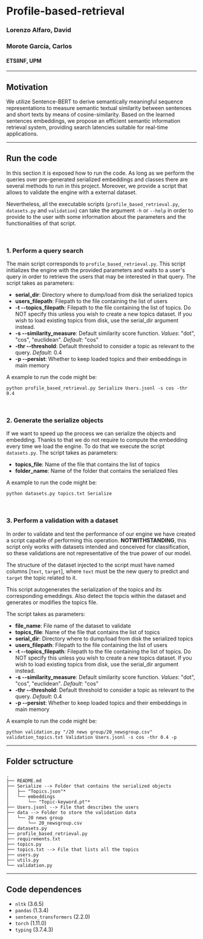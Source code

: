 # Profile-based-retrieval

### Lorenzo Alfaro, David

### Morote García, Carlos

#### ETSIINF, UPM

---

## Motivation

We utilize Sentence-BERT to derive semantically meaningful sequence representations to measure semantic textual similarity between sentences and short texts by means of cosine-similarity. Based on the learned sentences embeddings, we propose an efficient semantic information retrieval system, providing search latencies suitable for real-time applications.

---

## Run the code

In this section it is exposed how to run the code. As long as we perform the queries over pre-generated serialized embeddings and classes there are several methods to run in this project. Moreover, we provide a script that allows to validate the engine with a external dataset.

Nevertheless, all the executable scripts (`profile_based_retrieval.py`, `datasets.py` and `validation`) can take the argument `-h` or `--help` in order to provide to the user with some information about the parameters and the functionalities of that script.

</br>

### 1. Perform a query search

The main script corresponds to `profile_based_retrieval.py`. This script initializes the engine with the provided parameters and waits to a user's query in order to retrieve the users that may be interested in that query. The script takes as parameters:
 - **serial_dir**: Directory where to dump/load from disk the serialized topics
 - **users_filepath**: Filepath to the file containing the list of users
 - **-t --topics_filepath**: Filepath to the file containing the list of topics. Do NOT specify this unless you wish to create a new topics dataset. If you wish to load existing topics from disk, use the serial_dir argument instead.
 - **-s --similarity_measure**: Default similarity score function. _Values_: "dot", "cos", "euclidean". _Default_: "cos"
 - **-thr --threshold**: Default threshold to consider a topic as relevant to the query. _Default_: 0.4
 - **-p --persist**: Whether to keep loaded topics and their embeddings in main memory

A example to run the code might be: 

    python profile_based_retrieval.py Serialize Users.jsonl -s cos -thr 0.4

</br>

### 2. Generate the serialize objects

If we want to speed up the process we can serialize the objects and embedding. Thanks to that we do not require to compute the embedding every time we load the engine. To do that we execute the script `datasets.py`. The script takes as parameters:
 - **topics_file**: Name of the file that contains the list of topics
 - **folder_name**: Name of the folder that contains the serialized files

A example to run the code might be:

    python datasets.py topics.txt Serialize


</br>

### 3. Perform a validation with a dataset

In order to validate and test the performance of our engine we have created a script capable of performing this operation. **NOTWITHSTANDING**, this script only works with datasets intended and conceived for classification, so these validations are not representative of the true power of our model.

The structure of the dataset injected to the script must have named columns [`text`, `target`], where `text` must be the new query to predict and `target` the topic related to it.

This script autogenerates the serialization of the topics and its corresponding emeddings. Also detect the topcis within the dataset and generates or modifies the topics file.

The script takes as parameters:
 - **file_name**: File name of the dataset to validate
 - **topics_file**: Name of the file that contains the list of topics
 - **serial_dir**: Directory where to dump/load from disk the serialized topics
 - **users_filepath**: Filepath to the file containing the list of users
 - **-t --topics_filepath**: Filepath to the file containing the list of topics. Do NOT specify this unless you wish to create a new topics dataset. If you wish to load existing topics from disk, use the serial_dir argument instead.
 - **-s --similarity_measure**: Default similarity score function. _Values_: "dot", "cos", "euclidean". _Default_: "cos"
 - **-thr --threshold**: Default threshold to consider a topic as relevant to the query. _Default_: 0.4
 - **-p --persist**: Whether to keep loaded topics and their embeddings in main memory

A example to run the code might be:

    python validation.py "/20 news group/20_newsgroup.csv" validation_topics.txt Validation Users.jsonl -s cos -thr 0.4 -p

---

## Folder sctructure

    .
    ├── README.md
    ├── Serialize --> Folder that contains the serialized objects
    │   ├── "Topics.json"*
    │   └── embeddings
    │       └── "Topic-keyword.pt"*
    ├── Users.jsonl --> File that describes the users
    ├── data --> Folder to store the validation data
    │   └── 20 news group
    │       └── 20_newsgroup.csv
    ├── datasets.py
    ├── profile_based_retrieval.py
    ├── requirements.txt
    ├── topics.py
    ├── topics.txt --> File that lists all the topics
    ├── users.py
    ├── utils.py
    └── validation.py

---

## Code dependences

 - `nltk` (3.6.5)
 - `pandas` (1.3.4)
 - `sentence_transformers` (2.2.0)
 - `torch` (1.11.0)
 - `typing` (3.7.4.3)
